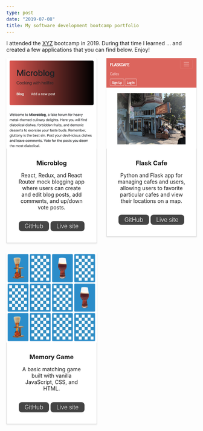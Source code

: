 ```yaml
---
type: post
date: "2019-07-08"
title: My software development bootcamp portfolio
---
```



<style>

/* Button */

	input[type="button"],
	input[type="submit"],
	input[type="reset"],
	button,
	.button {
		-moz-transition: background-color .2s ease-in-out;
		-webkit-transition: background-color .2s ease-in-out;
		-ms-transition: background-color .2s ease-in-out;
		transition: background-color .2s ease-in-out;
		-webkit-appearance: none;
		position: relative;
		display: inline-block;
		color: #fff !important;
		text-decoration: none;
		font-weight: 300;
		border: 0;
		outline: 0;
		cursor: pointer;
		border-radius: 8px;
		overflow: hidden;
		background-color: #43B3E0;
		padding: .25em 1em .25em 1em;
		font-size: 1.1em;
		max-width: 24em;
	}

		input[type="button"]:hover,
		input[type="submit"]:hover,
		input[type="reset"]:hover,
		button:hover,
		.button:hover {
			background-color: #43bff0;
			color: #fff !important;
		}

		input[type="button"]:active,
		input[type="submit"]:active,
		input[type="reset"]:active,
		button:active,
		.button:active {
			background-color: #3BA8D3;
			top: 1px;
		}

		input[type="button"].large,
		input[type="submit"].large,
		input[type="reset"].large,
		button.large,
		.button.large {
			font-size: 1.5em;
			letter-spacing: -0.025em;
		}

		input[type="button"].alt,
		input[type="submit"].alt,
		input[type="reset"].alt,
		button.alt,
		.button.alt {
			background-color: #444;
		}

			input[type="button"].alt:hover,
			input[type="submit"].alt:hover,
			input[type="reset"].alt:hover,
			button.alt:hover,
			.button.alt:hover {
				background-color: #4f4f4f;
				color: #fff !important;
			}

			input[type="button"].alt:active,
			input[type="submit"].alt:active,
			input[type="reset"].alt:active,
			button.alt:active,
			.button.alt:active {
				background-color: #3f3f3f;
			}

/* Box */

	.box {
		background: #fff;
		box-shadow: inset 0px 0px 0px 1px rgba(0, 0, 0, 0.15), 0px 2px 3px 0px rgba(0, 0, 0, 0.1);
		text-align: center;
		padding: 2em;
	}

		.box.style1 {
			padding: 3em 2em 3.5em 2em;
		}

			.box.style1 h3 {
				margin-bottom: 0.5em;
			}

		.box.style2 h3 {
			margin-bottom: 0.25em;
		}

		.box.style2 .image {
			position: relative;
			left: 2em;
			top: 2em;
			margin: -4em 0 4em -4em;
			width: auto;
		}

/* Portfolio links */

  .portfolio-links {
    margin-top: 2em;
  }


/* Row */

	.row {
		display: flex;
		flex-wrap: wrap;
		box-sizing: border-box;
		align-items: stretch;
	}

		.row > * {
			box-sizing: border-box;
		}

		.row.gtr-uniform > * > :last-child {
			margin-bottom: 0;
		}

		.row.aln-left {
			justify-content: flex-start;
		}

		.row.aln-center {
			justify-content: center;
		}

		.row.aln-right {
			justify-content: flex-end;
		}

		.row.aln-top {
			align-items: flex-start;
		}

		.row.aln-middle {
			align-items: center;
		}

		.row.aln-bottom {
			align-items: flex-end;
		}

		.row > .imp {
			order: -1;
		}

		.row > .col-1 {
			width: 8.33333%;
		}

		.row > .off-1 {
			margin-left: 8.33333%;
		}

		.row > .col-2 {
			width: 16.66667%;
		}

		.row > .off-2 {
			margin-left: 16.66667%;
		}

		.row > .col-3 {
			width: 25%;
		}

		.row > .off-3 {
			margin-left: 25%;
		}

		.row > .col-4 {
			width: 33.33333%;
		}

		.row > .off-4 {
			margin-left: 33.33333%;
		}

		.row > .col-5 {
			width: 41.66667%;
		}

		.row > .off-5 {
			margin-left: 41.66667%;
		}

		.row > .col-6 {
			width: 50%;
		}

		.row > .off-6 {
			margin-left: 50%;
		}

		.row > .col-7 {
			width: 58.33333%;
		}

		.row > .off-7 {
			margin-left: 58.33333%;
		}

		.row > .col-8 {
			width: 66.66667%;
		}

		.row > .off-8 {
			margin-left: 66.66667%;
		}

		.row > .col-9 {
			width: 75%;
		}

		.row > .off-9 {
			margin-left: 75%;
		}

		.row > .col-10 {
			width: 83.33333%;
		}

		.row > .off-10 {
			margin-left: 83.33333%;
		}

		.row > .col-11 {
			width: 91.66667%;
		}

		.row > .off-11 {
			margin-left: 91.66667%;
		}

		.row > .col-12 {
			width: 100%;
		}

		.row > .off-12 {
			margin-left: 100%;
		}

		.row.gtr-0 {
			margin-top: 0px;
			margin-left: 0px;
		}

			.row.gtr-0 > * {
				padding: 0px 0 0 0px;
			}

			.row.gtr-0.gtr-uniform {
				margin-top: 0px;
			}

				.row.gtr-0.gtr-uniform > * {
					padding-top: 0px;
				}

		.row.gtr-25 {
			margin-top: -6.25px;
			margin-left: -6.25px;
		}

			.row.gtr-25 > * {
				padding: 6.25px 0 0 6.25px;
			}

			.row.gtr-25.gtr-uniform {
				margin-top: -6.25px;
			}

				.row.gtr-25.gtr-uniform > * {
					padding-top: 6.25px;
				}

		.row.gtr-50 {
			margin-top: -12.5px;
			margin-left: -12.5px;
		}

			.row.gtr-50 > * {
				padding: 12.5px 0 0 12.5px;
			}

			.row.gtr-50.gtr-uniform {
				margin-top: -12.5px;
			}

				.row.gtr-50.gtr-uniform > * {
					padding-top: 12.5px;
				}

		.row {
			margin-top: -25px;
			margin-left: -25px;
		}

			.row > * {
				padding: 25px 0 0 25px;
			}

			.row.gtr-uniform {
				margin-top: -25px;
			}

				.row.gtr-uniform > * {
					padding-top: 25px;
				}

		.row.gtr-150 {
			margin-top: -37.5px;
			margin-left: -37.5px;
		}

			.row.gtr-150 > * {
				padding: 37.5px 0 0 37.5px;
			}

			.row.gtr-150.gtr-uniform {
				margin-top: -37.5px;
			}

				.row.gtr-150.gtr-uniform > * {
					padding-top: 37.5px;
				}

		.row.gtr-200 {
			margin-top: -50px;
			margin-left: -50px;
		}

			.row.gtr-200 > * {
				padding: 50px 0 0 50px;
			}

			.row.gtr-200.gtr-uniform {
				margin-top: -50px;
			}

				.row.gtr-200.gtr-uniform > * {
					padding-top: 50px;
				}

		@media screen and (max-width: 1680px) {

			.row {
				display: flex;
				flex-wrap: wrap;
				box-sizing: border-box;
				align-items: stretch;
			}

				.row > * {
					box-sizing: border-box;
				}

				.row.gtr-uniform > * > :last-child {
					margin-bottom: 0;
				}

				.row.aln-left {
					justify-content: flex-start;
				}

				.row.aln-center {
					justify-content: center;
				}

				.row.aln-right {
					justify-content: flex-end;
				}

				.row.aln-top {
					align-items: flex-start;
				}

				.row.aln-middle {
					align-items: center;
				}

				.row.aln-bottom {
					align-items: flex-end;
				}

				.row > .imp-xlarge {
					order: -1;
				}

				.row > .col-1-xlarge {
					width: 8.33333%;
				}

				.row > .off-1-xlarge {
					margin-left: 8.33333%;
				}

				.row > .col-2-xlarge {
					width: 16.66667%;
				}

				.row > .off-2-xlarge {
					margin-left: 16.66667%;
				}

				.row > .col-3-xlarge {
					width: 25%;
				}

				.row > .off-3-xlarge {
					margin-left: 25%;
				}

				.row > .col-4-xlarge {
					width: 33.33333%;
				}

				.row > .off-4-xlarge {
					margin-left: 33.33333%;
				}

				.row > .col-5-xlarge {
					width: 41.66667%;
				}

				.row > .off-5-xlarge {
					margin-left: 41.66667%;
				}

				.row > .col-6-xlarge {
					width: 50%;
				}

				.row > .off-6-xlarge {
					margin-left: 50%;
				}

				.row > .col-7-xlarge {
					width: 58.33333%;
				}

				.row > .off-7-xlarge {
					margin-left: 58.33333%;
				}

				.row > .col-8-xlarge {
					width: 66.66667%;
				}

				.row > .off-8-xlarge {
					margin-left: 66.66667%;
				}

				.row > .col-9-xlarge {
					width: 75%;
				}

				.row > .off-9-xlarge {
					margin-left: 75%;
				}

				.row > .col-10-xlarge {
					width: 83.33333%;
				}

				.row > .off-10-xlarge {
					margin-left: 83.33333%;
				}

				.row > .col-11-xlarge {
					width: 91.66667%;
				}

				.row > .off-11-xlarge {
					margin-left: 91.66667%;
				}

				.row > .col-12-xlarge {
					width: 100%;
				}

				.row > .off-12-xlarge {
					margin-left: 100%;
				}

				.row.gtr-0 {
					margin-top: 0px;
					margin-left: 0px;
				}

					.row.gtr-0 > * {
						padding: 0px 0 0 0px;
					}

					.row.gtr-0.gtr-uniform {
						margin-top: 0px;
					}

						.row.gtr-0.gtr-uniform > * {
							padding-top: 0px;
						}

				.row.gtr-25 {
					margin-top: -6.25px;
					margin-left: -6.25px;
				}

					.row.gtr-25 > * {
						padding: 6.25px 0 0 6.25px;
					}

					.row.gtr-25.gtr-uniform {
						margin-top: -6.25px;
					}

						.row.gtr-25.gtr-uniform > * {
							padding-top: 6.25px;
						}

				.row.gtr-50 {
					margin-top: -12.5px;
					margin-left: -12.5px;
				}

					.row.gtr-50 > * {
						padding: 12.5px 0 0 12.5px;
					}

					.row.gtr-50.gtr-uniform {
						margin-top: -12.5px;
					}

						.row.gtr-50.gtr-uniform > * {
							padding-top: 12.5px;
						}

				.row {
					margin-top: -25px;
					margin-left: -25px;
				}

					.row > * {
						padding: 25px 0 0 25px;
					}

					.row.gtr-uniform {
						margin-top: -25px;
					}

						.row.gtr-uniform > * {
							padding-top: 25px;
						}

				.row.gtr-150 {
					margin-top: -37.5px;
					margin-left: -37.5px;
				}

					.row.gtr-150 > * {
						padding: 37.5px 0 0 37.5px;
					}

					.row.gtr-150.gtr-uniform {
						margin-top: -37.5px;
					}

						.row.gtr-150.gtr-uniform > * {
							padding-top: 37.5px;
						}

				.row.gtr-200 {
					margin-top: -50px;
					margin-left: -50px;
				}

					.row.gtr-200 > * {
						padding: 50px 0 0 50px;
					}

					.row.gtr-200.gtr-uniform {
						margin-top: -50px;
					}

						.row.gtr-200.gtr-uniform > * {
							padding-top: 50px;
						}

		}

		@media screen and (max-width: 1280px) {

			.row {
				display: flex;
				flex-wrap: wrap;
				box-sizing: border-box;
				align-items: stretch;
			}

				.row > * {
					box-sizing: border-box;
				}

				.row.gtr-uniform > * > :last-child {
					margin-bottom: 0;
				}

				.row.aln-left {
					justify-content: flex-start;
				}

				.row.aln-center {
					justify-content: center;
				}

				.row.aln-right {
					justify-content: flex-end;
				}

				.row.aln-top {
					align-items: flex-start;
				}

				.row.aln-middle {
					align-items: center;
				}

				.row.aln-bottom {
					align-items: flex-end;
				}

				.row > .imp-large {
					order: -1;
				}

				.row > .col-1-large {
					width: 8.33333%;
				}

				.row > .off-1-large {
					margin-left: 8.33333%;
				}

				.row > .col-2-large {
					width: 16.66667%;
				}

				.row > .off-2-large {
					margin-left: 16.66667%;
				}

				.row > .col-3-large {
					width: 25%;
				}

				.row > .off-3-large {
					margin-left: 25%;
				}

				.row > .col-4-large {
					width: 33.33333%;
				}

				.row > .off-4-large {
					margin-left: 33.33333%;
				}

				.row > .col-5-large {
					width: 41.66667%;
				}

				.row > .off-5-large {
					margin-left: 41.66667%;
				}

				.row > .col-6-large {
					width: 50%;
				}

				.row > .off-6-large {
					margin-left: 50%;
				}

				.row > .col-7-large {
					width: 58.33333%;
				}

				.row > .off-7-large {
					margin-left: 58.33333%;
				}

				.row > .col-8-large {
					width: 66.66667%;
				}

				.row > .off-8-large {
					margin-left: 66.66667%;
				}

				.row > .col-9-large {
					width: 75%;
				}

				.row > .off-9-large {
					margin-left: 75%;
				}

				.row > .col-10-large {
					width: 83.33333%;
				}

				.row > .off-10-large {
					margin-left: 83.33333%;
				}

				.row > .col-11-large {
					width: 91.66667%;
				}

				.row > .off-11-large {
					margin-left: 91.66667%;
				}

				.row > .col-12-large {
					width: 100%;
				}

				.row > .off-12-large {
					margin-left: 100%;
				}

				.row.gtr-0 {
					margin-top: 0px;
					margin-left: 0px;
				}

					.row.gtr-0 > * {
						padding: 0px 0 0 0px;
					}

					.row.gtr-0.gtr-uniform {
						margin-top: 0px;
					}

						.row.gtr-0.gtr-uniform > * {
							padding-top: 0px;
						}

				.row.gtr-25 {
					margin-top: -6.25px;
					margin-left: -6.25px;
				}

					.row.gtr-25 > * {
						padding: 6.25px 0 0 6.25px;
					}

					.row.gtr-25.gtr-uniform {
						margin-top: -6.25px;
					}

						.row.gtr-25.gtr-uniform > * {
							padding-top: 6.25px;
						}

				.row.gtr-50 {
					margin-top: -12.5px;
					margin-left: -12.5px;
				}

					.row.gtr-50 > * {
						padding: 12.5px 0 0 12.5px;
					}

					.row.gtr-50.gtr-uniform {
						margin-top: -12.5px;
					}

						.row.gtr-50.gtr-uniform > * {
							padding-top: 12.5px;
						}

				.row {
					margin-top: -25px;
					margin-left: -25px;
				}

					.row > * {
						padding: 25px 0 0 25px;
					}

					.row.gtr-uniform {
						margin-top: -25px;
					}

						.row.gtr-uniform > * {
							padding-top: 25px;
						}

				.row.gtr-150 {
					margin-top: -37.5px;
					margin-left: -37.5px;
				}

					.row.gtr-150 > * {
						padding: 37.5px 0 0 37.5px;
					}

					.row.gtr-150.gtr-uniform {
						margin-top: -37.5px;
					}

						.row.gtr-150.gtr-uniform > * {
							padding-top: 37.5px;
						}

				.row.gtr-200 {
					margin-top: -50px;
					margin-left: -50px;
				}

					.row.gtr-200 > * {
						padding: 50px 0 0 50px;
					}

					.row.gtr-200.gtr-uniform {
						margin-top: -50px;
					}

						.row.gtr-200.gtr-uniform > * {
							padding-top: 50px;
						}

		}

		@media screen and (max-width: 980px) {

			.row {
				display: flex;
				flex-wrap: wrap;
				box-sizing: border-box;
				align-items: stretch;
			}

				.row > * {
					box-sizing: border-box;
				}

				.row.gtr-uniform > * > :last-child {
					margin-bottom: 0;
				}

				.row.aln-left {
					justify-content: flex-start;
				}

				.row.aln-center {
					justify-content: center;
				}

				.row.aln-right {
					justify-content: flex-end;
				}

				.row.aln-top {
					align-items: flex-start;
				}

				.row.aln-middle {
					align-items: center;
				}

				.row.aln-bottom {
					align-items: flex-end;
				}

				.row > .imp-medium {
					order: -1;
				}

				.row > .col-1-medium {
					width: 8.33333%;
				}

				.row > .off-1-medium {
					margin-left: 8.33333%;
				}

				.row > .col-2-medium {
					width: 16.66667%;
				}

				.row > .off-2-medium {
					margin-left: 16.66667%;
				}

				.row > .col-3-medium {
					width: 25%;
				}

				.row > .off-3-medium {
					margin-left: 25%;
				}

				.row > .col-4-medium {
					width: 33.33333%;
				}

				.row > .off-4-medium {
					margin-left: 33.33333%;
				}

				.row > .col-5-medium {
					width: 41.66667%;
				}

				.row > .off-5-medium {
					margin-left: 41.66667%;
				}

				.row > .col-6-medium {
					width: 50%;
				}

				.row > .off-6-medium {
					margin-left: 50%;
				}

				.row > .col-7-medium {
					width: 58.33333%;
				}

				.row > .off-7-medium {
					margin-left: 58.33333%;
				}

				.row > .col-8-medium {
					width: 66.66667%;
				}

				.row > .off-8-medium {
					margin-left: 66.66667%;
				}

				.row > .col-9-medium {
					width: 75%;
				}

				.row > .off-9-medium {
					margin-left: 75%;
				}

				.row > .col-10-medium {
					width: 83.33333%;
				}

				.row > .off-10-medium {
					margin-left: 83.33333%;
				}

				.row > .col-11-medium {
					width: 91.66667%;
				}

				.row > .off-11-medium {
					margin-left: 91.66667%;
				}

				.row > .col-12-medium {
					width: 100%;
				}

				.row > .off-12-medium {
					margin-left: 100%;
				}

				.row.gtr-0 {
					margin-top: 0px;
					margin-left: 0px;
				}

					.row.gtr-0 > * {
						padding: 0px 0 0 0px;
					}

					.row.gtr-0.gtr-uniform {
						margin-top: 0px;
					}

						.row.gtr-0.gtr-uniform > * {
							padding-top: 0px;
						}

				.row.gtr-25 {
					margin-top: -6.25px;
					margin-left: -6.25px;
				}

					.row.gtr-25 > * {
						padding: 6.25px 0 0 6.25px;
					}

					.row.gtr-25.gtr-uniform {
						margin-top: -6.25px;
					}

						.row.gtr-25.gtr-uniform > * {
							padding-top: 6.25px;
						}

				.row.gtr-50 {
					margin-top: -12.5px;
					margin-left: -12.5px;
				}

					.row.gtr-50 > * {
						padding: 12.5px 0 0 12.5px;
					}

					.row.gtr-50.gtr-uniform {
						margin-top: -12.5px;
					}

						.row.gtr-50.gtr-uniform > * {
							padding-top: 12.5px;
						}

				.row {
					margin-top: -25px;
					margin-left: -25px;
				}

					.row > * {
						padding: 25px 0 0 25px;
					}

					.row.gtr-uniform {
						margin-top: -25px;
					}

						.row.gtr-uniform > * {
							padding-top: 25px;
						}

				.row.gtr-150 {
					margin-top: -37.5px;
					margin-left: -37.5px;
				}

					.row.gtr-150 > * {
						padding: 37.5px 0 0 37.5px;
					}

					.row.gtr-150.gtr-uniform {
						margin-top: -37.5px;
					}

						.row.gtr-150.gtr-uniform > * {
							padding-top: 37.5px;
						}

				.row.gtr-200 {
					margin-top: -50px;
					margin-left: -50px;
				}

					.row.gtr-200 > * {
						padding: 50px 0 0 50px;
					}

					.row.gtr-200.gtr-uniform {
						margin-top: -50px;
					}

						.row.gtr-200.gtr-uniform > * {
							padding-top: 50px;
						}

		}

		@media screen and (max-width: 736px) {

			.row {
				display: flex;
				flex-wrap: wrap;
				box-sizing: border-box;
				align-items: stretch;
			}

				.row > * {
					box-sizing: border-box;
				}

				.row.gtr-uniform > * > :last-child {
					margin-bottom: 0;
				}

				.row.aln-left {
					justify-content: flex-start;
				}

				.row.aln-center {
					justify-content: center;
				}

				.row.aln-right {
					justify-content: flex-end;
				}

				.row.aln-top {
					align-items: flex-start;
				}

				.row.aln-middle {
					align-items: center;
				}

				.row.aln-bottom {
					align-items: flex-end;
				}

				.row > .imp-small {
					order: -1;
				}

				.row > .col-1-small {
					width: 8.33333%;
				}

				.row > .off-1-small {
					margin-left: 8.33333%;
				}

				.row > .col-2-small {
					width: 16.66667%;
				}

				.row > .off-2-small {
					margin-left: 16.66667%;
				}

				.row > .col-3-small {
					width: 25%;
				}

				.row > .off-3-small {
					margin-left: 25%;
				}

				.row > .col-4-small {
					width: 33.33333%;
				}

				.row > .off-4-small {
					margin-left: 33.33333%;
				}

				.row > .col-5-small {
					width: 41.66667%;
				}

				.row > .off-5-small {
					margin-left: 41.66667%;
				}

				.row > .col-6-small {
					width: 50%;
				}

				.row > .off-6-small {
					margin-left: 50%;
				}

				.row > .col-7-small {
					width: 58.33333%;
				}

				.row > .off-7-small {
					margin-left: 58.33333%;
				}

				.row > .col-8-small {
					width: 66.66667%;
				}

				.row > .off-8-small {
					margin-left: 66.66667%;
				}

				.row > .col-9-small {
					width: 75%;
				}

				.row > .off-9-small {
					margin-left: 75%;
				}

				.row > .col-10-small {
					width: 83.33333%;
				}

				.row > .off-10-small {
					margin-left: 83.33333%;
				}

				.row > .col-11-small {
					width: 91.66667%;
				}

				.row > .off-11-small {
					margin-left: 91.66667%;
				}

				.row > .col-12-small {
					width: 100%;
				}

				.row > .off-12-small {
					margin-left: 100%;
				}

				.row.gtr-0 {
					margin-top: 0px;
					margin-left: 0px;
				}

					.row.gtr-0 > * {
						padding: 0px 0 0 0px;
					}

					.row.gtr-0.gtr-uniform {
						margin-top: 0px;
					}

						.row.gtr-0.gtr-uniform > * {
							padding-top: 0px;
						}

				.row.gtr-25 {
					margin-top: -3.75px;
					margin-left: -3.75px;
				}

					.row.gtr-25 > * {
						padding: 3.75px 0 0 3.75px;
					}

					.row.gtr-25.gtr-uniform {
						margin-top: -3.75px;
					}

						.row.gtr-25.gtr-uniform > * {
							padding-top: 3.75px;
						}

				.row.gtr-50 {
					margin-top: -7.5px;
					margin-left: -7.5px;
				}

					.row.gtr-50 > * {
						padding: 7.5px 0 0 7.5px;
					}

					.row.gtr-50.gtr-uniform {
						margin-top: -7.5px;
					}

						.row.gtr-50.gtr-uniform > * {
							padding-top: 7.5px;
						}

				.row {
					margin-top: -15px;
					margin-left: -15px;
				}

					.row > * {
						padding: 15px 0 0 15px;
					}

					.row.gtr-uniform {
						margin-top: -15px;
					}

						.row.gtr-uniform > * {
							padding-top: 15px;
						}

				.row.gtr-150 {
					margin-top: -22.5px;
					margin-left: -22.5px;
				}

					.row.gtr-150 > * {
						padding: 22.5px 0 0 22.5px;
					}

					.row.gtr-150.gtr-uniform {
						margin-top: -22.5px;
					}

						.row.gtr-150.gtr-uniform > * {
							padding-top: 22.5px;
						}

				.row.gtr-200 {
					margin-top: -30px;
					margin-left: -30px;
				}

					.row.gtr-200 > * {
						padding: 30px 0 0 30px;
					}

					.row.gtr-200.gtr-uniform {
						margin-top: -30px;
					}

						.row.gtr-200.gtr-uniform > * {
							padding-top: 30px;
						}

		}

/* Section/Article */

	section, article {
		margin-bottom: 3em;
	}

	section > :last-child,
	article > :last-child,
	section:last-child,
	article:last-child {
		margin-bottom: 0;
	}

/* Image */

	.image {
		display: inline-block;
		position: relative;
	}

		.image img {
			display: block;
			width: 100%;
		}

		.image.fit {
			display: block;
			width: 100%;
		}

		.image.featured {
			display: block;
			width: 100%;
			margin: 0 0 2em 0;
		}

		.image.left {
			float: left;
			margin: 0 2em 2em 0;
		}

		.image.centered {
			display: block;
			margin: 0 0 2em 0;
		}

			.image.centered img {
				margin: 0 auto;
				width: auto;
			}



</style>

I attended the [XYZ](https://my-bootcamplinl.org) bootcamp in 2019. During that time I learned ... and created a few applications that you can find below. Enjoy!

<div class="container">
    <div class="row">
    <div class="col-4 col-6-medium col-12-small">
        <article class="box style2">
        <a href="https://github.com/stephaniesimms/react-redux-microblog" class="image featured">
            <img src="./imgs/microblog_mobile.png" alt="microblog mobile screenshot" /></a>
        <h3>Microblog</a></h3>
        <p>React, Redux, and React Router mock blogging app where users can create and edit blog posts, add comments, and up/down vote posts.</p>
        <div class="portfolio-links">
            <a href="https://github.com/stephaniesimms/react-redux-microblog" class="button alt">GitHub</a>
            <a href="https://stephaniesimms-microblog.herokuapp.com/" class="button alt">Live site</a>
        </div>
        </article>
    </div>
    <div class="col-4 col-6-medium col-12-small">
        <article class="box style2">
        <a href="https://github.com/stephaniesimms/flask-cafe" class="image featured">
            <img src="./imgs/flask_cafe_sol.png" alt="flask cafe screenshot"></a>
        <h3>Flask Cafe</a></h3>
        <p>Python and Flask app for managing cafes and users, allowing users to favorite particular cafes and view
            their locations on a map.</p>
        <div class="portfolio-links">
            <a href="https://github.com/stephaniesimms/flask-cafe" class="button alt">GitHub</a>
            <a href="https://stephaniesimms-flask-cafe.herokuapp.com/" class="button alt">Live site</a>
        </div>
        </article>
    </div>
    <div class="col-4 col-6-medium col-12-small">
        <article class="box style2">
        <a href="https://github.com/stephaniesimms/memory-game" class="image featured">
            <img src="./imgs/memory_game_board.png" alt="memory game board screenshot" /></a>
        <h3>Memory Game</a></h3>
        <p>A basic matching game built with vanilla JavaScript, CSS, and HTML.</p>
        <div class="portfolio-links">
            <a href="https://github.com/stephaniesimms/memory-game" class="button alt">GitHub</a>
            <a href="https://stephaniesimms.com/memory-game/" class="button alt">Live site</a>
        </div>
        </article>
    </div>
    </div>
</div>

